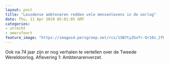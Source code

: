 ```yaml
---
layout: post
title: "Leusdense ambtenaren redden vele mensenlevens in de oorlog"
date: Thu, 11 Apr 2019 05:01:05 GMT
categories: 
- utrecht 
- amersfoort 
feature_image: "https://images4.persgroep.net/rcs/1SN7tyZGoTr-Or10s_2fHrPjxn4/diocontent/145156342/_fitwidth/400/?appId=21791a8992982cd8da851550a453bd7f&quality=0.7"
---
```


Ook na 74 jaar zijn er nog verhalen te vertellen over de Tweede Wereldoorlog. Aflevering 1: Ambtenarenverzet.

